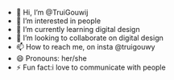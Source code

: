 - 👋 Hi, I’m @TruiGouwij
- 👀 I’m interested in people
- 🌱 I’m currently learning digital design
- 💞️ I’m looking to collaborate on digital design 
- 📫 How to reach me, on insta @truigouwy
- 😄 Pronouns: her/she
- ⚡ Fun fact:i love to communicate with people 

<!---
TruiGouwij/TruiGouwij is a ✨ special ✨ repository because its `README.md` (this file) appears on your GitHub profile.
You can click the Preview link to take a look at your changes.
--->
